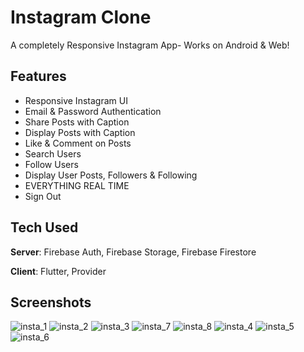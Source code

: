 # Instagram Clone

A completely Responsive Instagram App- Works on Android & Web! 

## Features
- Responsive Instagram UI
- Email & Password Authentication
- Share Posts with Caption
- Display Posts with Caption
- Like & Comment on Posts
- Search Users
- Follow Users
- Display User Posts, Followers & Following
- EVERYTHING REAL TIME
- Sign Out

## Tech Used
**Server**: Firebase Auth, Firebase Storage, Firebase Firestore

**Client**: Flutter, Provider
    
## Screenshots

![insta_1](https://user-images.githubusercontent.com/94990169/186444111-b82bb59b-0f87-43bd-bd67-8e79d095ac9b.jpeg)
![insta_2](https://user-images.githubusercontent.com/94990169/186444433-589867b5-9356-4632-8974-2aec8c6d2756.jpeg)
![insta_3](https://user-images.githubusercontent.com/94990169/186444965-49117b1a-09fd-4c3b-81a3-2b91f46d7aad.jpeg)
![insta_7](https://user-images.githubusercontent.com/94990169/186444995-82b9b503-bac6-40b6-bc72-9116bcbda234.jpeg)
![insta_8](https://user-images.githubusercontent.com/94990169/186445060-38409f17-4fb3-4872-acab-5e1de090d278.jpeg)
![insta_4](https://user-images.githubusercontent.com/94990169/186445073-598e8458-b6b9-4672-83f1-6a52647f25a7.jpeg)
![insta_5](https://user-images.githubusercontent.com/94990169/186445106-60151c93-d14d-4f37-b574-febae74a3443.jpeg)
![insta_6](https://user-images.githubusercontent.com/94990169/186445168-bdae0522-0104-4a13-8bb6-a2148f88a565.jpeg)

